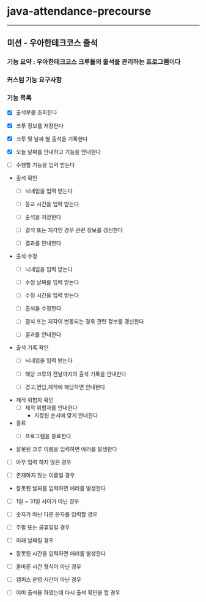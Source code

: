 # java-attendance-precourse

---

## 미션 - 우아한테크코스 출석

### 기능 요약 : 우아한테크코스 크루들의 출석을 관리하는 프로그램이다

### 커스텀 기능 요구사항

### 기능 목록
- [x] 출석부를 조회한다


- [x] 크루 정보를 저장한다


- [x] 크루 및 날짜 별 출석을 기록한다


- [x] 오늘 날짜를 안내하고 기능을 안내한다


- [ ] 수행할 기능을 입력 받는다


- 출석 확인
  - [ ] 닉네임을 입력 받는다
  - [ ] 등교 시간을 입력 받는다
  - [ ] 출석을 저장한다
  - [ ] 결석 또는 지각인 경우 관련 정보를 갱신한다
  - [ ] 결과를 안내한다


- 출석 수정
  - [ ] 닉네임을 입력 받는다
  - [ ] 수정 날짜를 입력 받는다
  - [ ] 수정 시간을 입력 받는다
  - [ ] 출석을 수정한다
  - [ ] 결석 또는 지각이 변동되는 경욱 관련 정보를 갱신한다
  - [ ] 결과를 안내한다


- 출석 기록 확인
  - [ ] 닉네임을 입력 받는다
  - [ ] 해당 크루의 전날까지의 출석 기록을 안내한다
  - [ ] 경고,면담,제적에 해당하면 안내한다


- 제적 위험자 확인
  - [ ] 제적 위험자를 안내한다
    - 지정된 순서에 맞게 안내한다


- 종료
  - [ ] 프로그램을 종료한다


- 잘못된 크루 이름을 입력하면 에러를 발생한다
- [ ] 아무 입력 하지 않은 경우
- [ ] 존재하지 않는 이름일 경우


- 잘못된 날짜를 입력하면 에러를 발생한다
- [ ] 1일 ~ 31일 사이가 아닌 경우
- [ ] 숫자가 아닌 다른 문자를 입력할 경우
- [ ] 주말 또는 공휴일일 경우
- [ ] 미래 날짜일 경우


- 잘못된 시간을 입력하면 에러를 발생한다
- [ ] 올바른 시간 형식이 아닌 경우
- [ ] 캠퍼스 운영 시간이 아닌 경우


- [ ] 이미 출석을 하였는데 다시 출석 확인을 할 경우